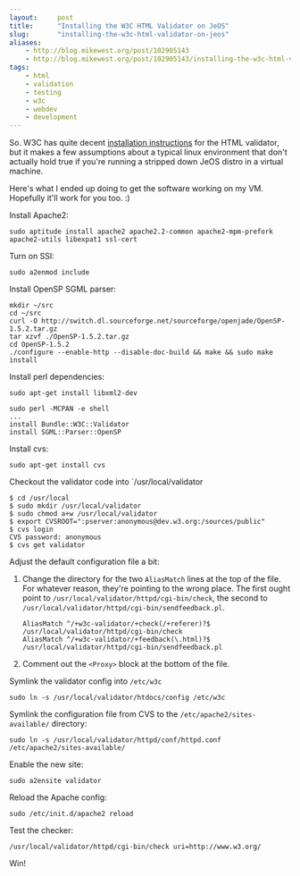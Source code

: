 ```yaml
---
layout:     post
title:      "Installing the W3C HTML Validator on JeOS"
slug:       "installing-the-w3c-html-validator-on-jeos"
aliases:
    - http://blog.mikewest.org/post/102905143
    - http://blog.mikewest.org/post/102905143/installing-the-w3c-html-validator-on-jeos
tags: 
    - html
    - validation
    - testing
    - w3c
    - webdev
    - development
---
```

So.  W3C has quite decent [installation instructions][install] for the HTML
validator, but it makes a few assumptions about a typical linux environment
that don't actually hold true if you're running a stripped down JeOS distro in
a virtual machine.

Here's what I ended up doing to get the software working on my VM.  Hopefully
it'll work for you too.  :)

[install]: http://validator.w3.org/docs/install.html

Install Apache2:

    sudo aptitude install apache2 apache2.2-common apache2-mpm-prefork apache2-utils libexpat1 ssl-cert

Turn on SSI:

    sudo a2enmod include

Install OpenSP SGML parser:

    mkdir ~/src
    cd ~/src
    curl -O http://switch.dl.sourceforge.net/sourceforge/openjade/OpenSP-1.5.2.tar.gz
    tar xzvf ./OpenSP-1.5.2.tar.gz
    cd OpenSP-1.5.2
    ./configure --enable-http --disable-doc-build && make && sudo make install

Install perl dependencies:

    sudo apt-get install libxml2-dev

    sudo perl -MCPAN -e shell
    ...
    install Bundle::W3C::Validator
    install SGML::Parser::OpenSP

Install cvs:

    sudo apt-get install cvs

Checkout the validator code into `/usr/local/validator

    $ cd /usr/local
    $ sudo mkdir /usr/local/validator
    $ sudo chmod a+w /usr/local/validator
    $ export CVSROOT=":pserver:anonymous@dev.w3.org:/sources/public"
    $ cvs login
    CVS password: anonymous
    $ cvs get validator

Adjust the default configuration file a bit:

1.  Change the directory for the two `AliasMatch` lines at the top of the file.  For whatever reason, they're pointing to the wrong place.  The first ought point to `/usr/local/validator/httpd/cgi-bin/check`, the second to `/usr/local/validator/httpd/cgi-bin/sendfeedback.pl`.
    
        AliasMatch ^/+w3c-validator/+check(/+referer)?$   /usr/local/validator/httpd/cgi-bin/check
        AliasMatch ^/+w3c-validator/+feedback(\.html)?$ /usr/local/validator/httpd/cgi-bin/sendfeedback.pl
    
2.  Comment out the `<Proxy>` block at the bottom of the file.

Symlink the validator config into `/etc/w3c`

    sudo ln -s /usr/local/validator/htdocs/config /etc/w3c

Symlink the configuration file from CVS to the `/etc/apache2/sites-available/` directory:

    sudo ln -s /usr/local/validator/httpd/conf/httpd.conf /etc/apache2/sites-available/

Enable the new site:

    sudo a2ensite validator

Reload the Apache config:

    sudo /etc/init.d/apache2 reload

Test the checker:

    /usr/local/validator/httpd/cgi-bin/check uri=http://www.w3.org/

Win!

